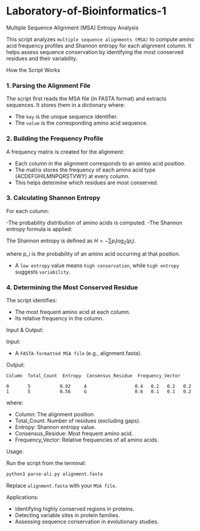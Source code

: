 # Laboratory-of-Bioinformatics-1

Multiple Sequence Alignment (MSA) Entropy Analysis

This script analyzes `multiple sequence alignments (MSA)` to compute amino acid frequency profiles and Shannon entropy for each alignment column. It helps assess sequence conservation by identifying the most conserved residues and their variability.

How the Script Works

### 1. Parsing the Alignment File

The script first reads the MSA file (in FASTA format) and extracts sequences. It stores them in a dictionary where:

- The `key` is the unique sequence identifier.
- The `value` is the corresponding amino acid sequence.

### 2. Building the Frequency Profile

A frequency matrix is created for the alignment:

- Each column in the alignment corresponds to an amino acid position.
- The matrix stores the frequency of each amino acid type (ACDEFGHILMNPQRSTVWY) at every column.
- This helps determine which residues are most conserved.

### 3. Calculating Shannon Entropy

For each column:

-The probability distribution of amino acids is computed.
-The Shannon entropy formula is applied:
 
The Shannon entropy is defined as $H = -\sum p_i \log_2(p_i)$.

where p_i is the probability of an amino acid occurring at that position.

- A `low entropy` value means `high conservation`, while `high entropy` suggests `variability`.

### 4. Determining the Most Conserved Residue

The script identifies:

- The most frequent amino acid at each column.
- Its relative frequency in the column.

Input & Output:

Input:

- A `FASTA-formatted MSA file` (e.g., alignment.fasta).

Output:

```
Column  Total_Count  Entropy  Consensus_Residue  Frequency_Vector

0       5           0.92     A                  0.4   0.2   0.2   0.2
1       5           0.56     G                  0.6   0.1   0.1   0.2
```

where:

- Column: The alignment position.
- Total_Count: Number of residues (excluding gaps).
- Entropy: Shannon entropy value.
- Consensus_Residue: Most frequent amino acid.
- Frequency_Vector: Relative frequencies of all amino acids.

 Usage:

Run the script from the terminal:

``` bash
python3 parse-ali.py alignment.fasta
```
Replace `alignment.fasta` with your `MSA file`.

Applications:

- Identifying highly conserved regions in proteins.
- Detecting variable sites in protein families.
- Assessing sequence conservation in evolutionary studies.
